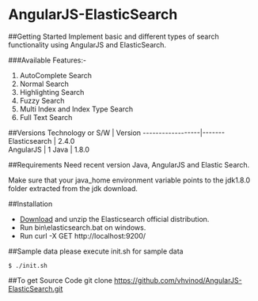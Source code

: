 # AngularJS-ElasticSearch

##Getting Started
Implement basic and different types of search functionality using AngularJS and ElasticSearch.

###Available Features:-

1. AutoComplete Search
2. Normal Search
3. Highlighting Search
4. Fuzzy Search
5. Multi Index and Index Type Search
6. Full Text Search

##Versions
Technology or S/W | Version
------------------|------- 
Elasticsearch     | 2.4.0	
AngularJS         | 1
Java              | 1.8.0

##Requirements
Need recent version Java, AngularJS and Elastic Search.

Make sure that your java_home environment variable points to the jdk1.8.0 folder extracted from the jdk download.

##Installation
* [Download](https://www.elastic.co/downloads/elasticsearch) and unzip the Elasticsearch official distribution.
* Run bin\elasticsearch.bat on windows.
* Run curl -X GET http://localhost:9200/

##Sample data
please execute init.sh for sample data
```
$ ./init.sh
```
##To get Source Code
git clone https://github.com/vhvinod/AngularJS-ElasticSearch.git

